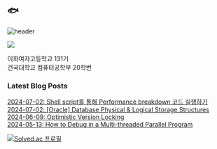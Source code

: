 ## 🐟
![header](https://capsule-render.vercel.app/api?type=waving&color=0:FFFFFF,100:674b61&height=170&section=header)

<a href="https://hits.seeyoufarm.com"><img src="https://hits.seeyoufarm.com/api/count/incr/badge.svg?url=https%3A%2F%2Fgithub.com%2FeunaJung01&count_bg=%23674B61&title_bg=%23332A2A&icon=&icon_color=%23E7E7E7&title=hello&edge_flat=false"/></a>

이화여자고등학교 131기  
건국대학교 컴퓨터공학부 20학번

### Latest Blog Posts
[2024-07-02: Shell script를 통해 Performance breakdown 코드 실행하기](http://eunajung01.tistory.com/162) <br/>
[2024-07-02: [Oracle] Database Physical &amp; Logical Storage Structures](http://eunajung01.tistory.com/161) <br/>
[2024-06-09: Optimistic Version Locking](http://eunajung01.tistory.com/160) <br/>
[2024-05-13: How to Debug in a Multi-threaded Parallel Program](http://eunajung01.tistory.com/159) <br/>

[![Solved.ac 프로필](http://mazassumnida.wtf/api/v2/generate_badge?boj=christinejung10)](https://solved.ac/christinejung10)
